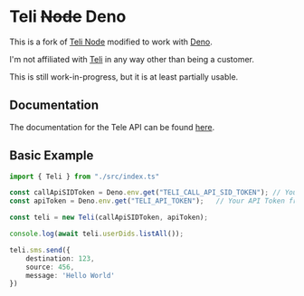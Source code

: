 # Teli ~~Node~~ Deno

This is a fork of [Teli Node](https://github.com/IrinaBocearov/teli-node) modified to work with [Deno](https://deno.land/).

I'm not affiliated with [Teli](https://www.teli.net) in any way other than being a customer.

This is still work-in-progress, but it is at least partially usable.

## Documentation
The documentation for the Tele API can be found [here](https://apidocs.teleapi.net/api/).

## Basic Example
```typescript
import { Teli } from "./src/index.ts"

const callApiSIDToken = Deno.env.get("TELI_CALL_API_SID_TOKEN"); // Your Call API SID Token from https://control.teli.net
const apiToken = Deno.env.get("TELI_API_TOKEN");   // Your API Token from https://control.teli.net

const teli = new Teli(callApiSIDToken, apiToken);

console.log(await teli.userDids.listAll());

teli.sms.send({
    destination: 123,
    source: 456,
    message: 'Hello World'
})
```